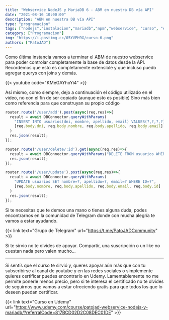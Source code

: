 ```yaml
---
title: "Webservice NodeJS y MariaDB 6 - ABM en nuestra DB vía API"
date: "2021-08-16 10:00:00"
description: "ABM en nuestra DB vía API"
type: "programacion"
tags: ["nodejs","instalacion","mariadb","npm","webservice", "curso", "express", "api"]
category: ["Programacion"]
img: "https://i.postimg.cc/05YVPH9G/curso-6.png"
authors: ["PatoJAD"]
---
```


Como última instancia vamos a terminar el ABM de nuestro webservice para poder controlar completamente la base de datos desde la API. Recordemos que esto es completamente extensible y que incluso puedo agregar querys con joins y demás.

{{< youtube code="KMeGAYhoYi4" >}}

Así mismo, como siempre, dejo a continuación el código utilizado en el video, no con el fin de ser copiado (aunque esto es posible) Sino más bien como referencia para que construyan su propio código

```javascript
router.route('/user/add').post(async(req,res)=>{
  result = await DBConnector.queryWithParams(
    "INSERT INTO usuarios(dni, nombre, apellido, email) VALUES(?,?,?,?)",
    [req.body.dni, req.body.nombre, req.body.apellido, req.body.email]
  )
  res.json(result);
});

router.route('/user/delete/:id').get(async(req,res)=>{
  result = await DBConnector.queryWithParams("DELETE FROM usuarios WHERE id=?", [req.params.id])
  res.json(result);
});

router.route('/user/update').post(async(req,res)=>{
  result = await DBConnector.queryWithParams(
    "UPDATE usuarios SET nombre=?, apellido=?, email=? WHERE ID=?",
    [req.body.nombre, req.body.apellido, req.body.email, req.body.id]
  )
  res.json(result);
});
```

Si te necesitas que te demos una mano o tienes alguna duda, podes encontrarnos en la comunidad de Telegram donde con mucha alegría te vamos a estar ayudando.

{{< link text="Grupo de Telegram" url="https://t.me/PatoJADCommunity" >}}

Si te sirvio no te olvides de apoyar. Compartir, una suscripción o un like no cuestan nada pero valen mucho...

---

Si sentís que el curso te sirvió y, queres apoyar aún más que con tu subscribirse al canal de youtube y en las redes sociales o simplemente quieres certificar puedes encontrarlo en Udemy. Lamentablemente no me permite ponerle menos precio, pero si te interesa el certificado no te olvides de seguirnos que vamos a estar ofreciendo gratis para que todos los que lo deseen puedan certificar.

{{< link text="Curso en Udemy" url="https://www.udemy.com/course/patojad-webservice-nodejs-y-mariadb/?referralCode=817BCD02D2C08DEC01DE" >}}
